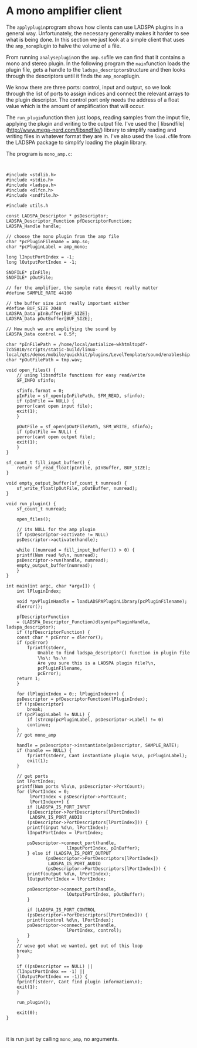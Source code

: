 #  A mono amplifier client 

The
 `applyplugin`program shows how clients can use
      LADSPA plugins in a general way. Unfortunately, the
      necessary generality makes it harder to see what is being
      done. In this section we just look at a simple client
      that uses the
 `amp_mono`plugin to halve the
      volume of a file.

From running
 `analyseplugin`on the
 `amp.so`file we can find that it contains
      a mono and stereo plugin. In the following program
      the
 `main`function loads the plugin file,
      gets a handle to the
 `ladspa_descriptor`structure and then looks through the descriptors until
      it finds the
 `amp_mono`plugin.

We know there are three ports: control, input and output,
      so we look through the list of ports to assign indices
      and connect the relevant arrays to the plugin descriptor.
      The control port only needs the address of a
      float value which is the amount of amplification that
      will occur.

The
 `run_plugin`function then just loops,
      reading samples from the imput file, applying the plugin
      and writing to the output file.
      I've used the
 [
	libsndfile] (http://www.mega-nerd.com/libsndfile/)
library to simplify reading and writing
      files in whatever format they are in.
      I've also used the
 `load.c`file from the
      LADSPA package to simplify loading the plugin library.

The program is
 `mono_amp.c`:
```sh_cpp


#include <stdlib.h>
#include <stdio.h>
#include <ladspa.h>
#include <dlfcn.h>
#include <sndfile.h>

#include utils.h

const LADSPA_Descriptor * psDescriptor;
LADSPA_Descriptor_Function pfDescriptorFunction;
LADSPA_Handle handle;

// choose the mono plugin from the amp file
char *pcPluginFilename = amp.so;
char *pcPluginLabel = amp_mono;

long lInputPortIndex = -1;
long lOutputPortIndex = -1;

SNDFILE* pInFile;
SNDFILE* pOutFile;

// for the amplifier, the sample rate doesnt really matter
#define SAMPLE_RATE 44100

// the buffer size isnt really important either
#define BUF_SIZE 2048
LADSPA_Data pInBuffer[BUF_SIZE];
LADSPA_Data pOutBuffer[BUF_SIZE];

// How much we are amplifying the sound by
LADSPA_Data control = 0.5f;

char *pInFilePath = /home/local/antialize-wkhtmltopdf-7cb5810/scripts/static-build/linux-local/qts/demos/mobile/quickhit/plugins/LevelTemplate/sound/enableship.wav;
char *pOutFilePath = tmp.wav;

void open_files() {
    // using libsndfile functions for easy read/write
    SF_INFO sfinfo;

    sfinfo.format = 0;
    pInFile = sf_open(pInFilePath, SFM_READ, sfinfo);
    if (pInFile == NULL) {
	perror(cant open input file);
	exit(1);
    }

    pOutFile = sf_open(pOutFilePath, SFM_WRITE, sfinfo);
    if (pOutFile == NULL) {
	perror(cant open output file);
	exit(1);
    }
}

sf_count_t fill_input_buffer() {
    return sf_read_float(pInFile, pInBuffer, BUF_SIZE);
}

void empty_output_buffer(sf_count_t numread) {
    sf_write_float(pOutFile, pOutBuffer, numread);
}

void run_plugin() {
    sf_count_t numread;

    open_files();

    // its NULL for the amp plugin
    if (psDescriptor->activate != NULL)
	psDescriptor->activate(handle);

    while ((numread = fill_input_buffer()) > 0) {
	printf(Num read %d\n, numread);
	psDescriptor->run(handle, numread);
	empty_output_buffer(numread);
    }
}

int main(int argc, char *argv[]) {
    int lPluginIndex;

    void *pvPluginHandle = loadLADSPAPluginLibrary(pcPluginFilename);
    dlerror();

    pfDescriptorFunction 
	= (LADSPA_Descriptor_Function)dlsym(pvPluginHandle, ladspa_descriptor);
    if (!pfDescriptorFunction) {
	const char * pcError = dlerror();
	if (pcError) 
	    fprintf(stderr,
		    Unable to find ladspa_descriptor() function in plugin file 
		    \%s\: %s.\n
		    Are you sure this is a LADSPA plugin file?\n, 
		    pcPluginFilename,
		    pcError);
	return 1;
    }

    for (lPluginIndex = 0;; lPluginIndex++) {
	psDescriptor = pfDescriptorFunction(lPluginIndex);
	if (!psDescriptor)
	    break;
	if (pcPluginLabel != NULL) {
	    if (strcmp(pcPluginLabel, psDescriptor->Label) != 0)
		continue;
	}
	// got mono_amp

	handle = psDescriptor->instantiate(psDescriptor, SAMPLE_RATE);
	if (handle == NULL) {
	    fprintf(stderr, Cant instantiate plugin %s\n, pcPluginLabel);
	    exit(1);
	}

	// get ports
	int lPortIndex;
	printf(Num ports %lu\n, psDescriptor->PortCount);
	for (lPortIndex = 0; 
	     lPortIndex < psDescriptor->PortCount; 
	     lPortIndex++) {
	    if (LADSPA_IS_PORT_INPUT
		(psDescriptor->PortDescriptors[lPortIndex])
		 LADSPA_IS_PORT_AUDIO
		(psDescriptor->PortDescriptors[lPortIndex])) {
		printf(input %d\n, lPortIndex);
		lInputPortIndex = lPortIndex;

		psDescriptor->connect_port(handle,
					   lInputPortIndex, pInBuffer);
	    } else if (LADSPA_IS_PORT_OUTPUT
		       (psDescriptor->PortDescriptors[lPortIndex])
		        LADSPA_IS_PORT_AUDIO
		       (psDescriptor->PortDescriptors[lPortIndex])) {
		printf(output %d\n, lPortIndex);
		lOutputPortIndex = lPortIndex;

		psDescriptor->connect_port(handle,
					   lOutputPortIndex, pOutBuffer);
	    }

	    if (LADSPA_IS_PORT_CONTROL
		(psDescriptor->PortDescriptors[lPortIndex])) {
		printf(control %d\n, lPortIndex);
		psDescriptor->connect_port(handle,			    
					   lPortIndex, control);
	    }
	}
	// weve got what we wanted, get out of this loop
	break;
    }

    if ((psDescriptor == NULL) ||
	(lInputPortIndex == -1) ||
	(lOutputPortIndex == -1)) {
	fprintf(stderr, Cant find plugin information\n);
	exit(1);
    }

    run_plugin();

    exit(0);
}

      
```
it is run just by calling
 `mono_amp`, 
      no arguments.

